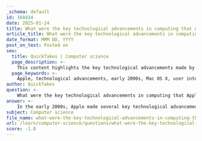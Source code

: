 ```yaml
---
_schema: default
id: 160434
date: 2025-01-24
title: What were the key technological advancements in computing that Apple contributed to in the early 2000s?
article_title: What were the key technological advancements in computing that Apple contributed to in the early 2000s?
date_format: MMM DD, YYYY
post_on_text: Posted on
seo:
  title: QuickTakes | Computer science
  page_description: >-
    This content highlights the key technological advancements made by Apple in the early 2000s, including the introduction of Mac OS X, user interface innovations, the iLife suite, iTunes and iPod, the Safari web browser, the transition to Intel processors, and the expansion of online services.
  page_keywords: >-
    Apple, technological advancements, early 2000s, Mac OS X, user interface, iLife suite, iTunes, iPod, Safari, Intel processors, online services, cloud storage, multimedia, digital lifestyle
author: QuickTakes
question: >-
    What were the key technological advancements in computing that Apple contributed to in the early 2000s?
answer: >-
    In the early 2000s, Apple made several key technological advancements in computing that significantly influenced the industry and user experience. Here are some of the most notable contributions:\n\n1. **Mac OS X Development**: The introduction of Mac OS X in 2001 marked a major shift for Apple. This operating system was built on a Unix-based foundation, which provided greater stability and security compared to the classic Mac OS. Mac OS X featured a modern graphical user interface (GUI) that was user-friendly and visually appealing. The transition to Mac OS X allowed Apple to integrate advanced technologies and improve performance across its hardware.\n\n2. **User Interface Innovations**: With the release of Mac OS X, Apple introduced several user interface enhancements that improved usability. For example, features like the Dock for application management and Exposé for window management made multitasking more efficient. These innovations set a new standard for user interfaces in personal computing.\n\n3. **iLife Suite**: Apple launched the iLife suite in 2003, which included applications like iMovie, iPhoto, GarageBand, and iDVD. This suite emphasized the concept of a "digital lifestyle," allowing users to easily manage and create digital content. The integration of these applications showcased Apple's focus on multimedia and user creativity.\n\n4. **iTunes and the iPod**: Although primarily known for music, the development of iTunes in 2001 and the iPod in 2001 revolutionized how users interacted with digital music. iTunes provided a platform for music management and purchasing, while the iPod offered a portable solution for music playback. This combination not only transformed the music industry but also set the stage for future innovations in digital media consumption.\n\n5. **Safari Web Browser**: Introduced in 2003, Safari was Apple's web browser that emphasized speed and efficiency. It was built on the WebKit engine, which allowed for faster rendering of web pages. Safari's introduction contributed to the evolution of web browsing experiences on personal computers.\n\n6. **Transition to Intel Processors**: In 2005, Apple announced its transition from PowerPC processors to Intel processors. This move allowed for greater performance and compatibility with a wider range of software, including Windows applications through virtualization. The transition significantly enhanced the performance of Mac computers and broadened their appeal to a larger audience.\n\n7. **Online Services**: Apple expanded its online services during this period, launching .Mac (later MobileMe) and eventually iCloud. These services provided users with cloud storage and synchronization capabilities, which became increasingly important as the internet evolved.\n\nThese advancements not only solidified Apple's position in the computing industry but also influenced the broader landscape of personal computing, setting trends that would be followed by other companies in the years to come.
subject: Computer science
file_name: what-were-the-key-technological-advancements-in-computing-that-apple-contributed-to-in-the-early-2000s.md
url: /learn/computer-science/questions/what-were-the-key-technological-advancements-in-computing-that-apple-contributed-to-in-the-early-2000s
score: -1.0
---
```


&nbsp;
